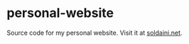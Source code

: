 # personal-website

Source code for my personal website.
Visit it at [soldaini.net](http://soldaini.net).
